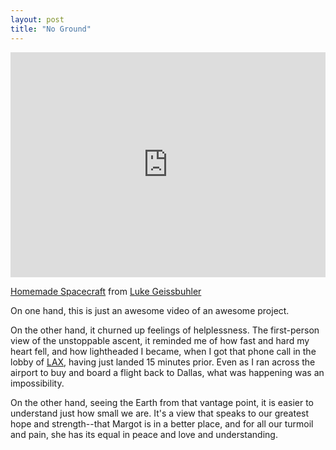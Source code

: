 ```yaml
---
layout: post
title: "No Ground"
---
```


<iframe src="https://player.vimeo.com/video/15091562?title=0&byline=0&portrait=0" width="100%" height="360" frameborder="0" webkitallowfullscreen mozallowfullscreen allowfullscreen></iframe>

<a href="https://vimeo.com/15091562">Homemade Spacecraft</a> from <a href="https://vimeo.com/user3539560">Luke Geissbuhler</a>

On one hand, this is just an awesome video of an awesome project.

On the other hand, it churned up feelings of helplessness. The first-person view of the unstoppable ascent, it reminded me of how fast and hard my heart fell, and how lightheaded I became, when I got that phone call in the lobby of [LAX](http://en.wikipedia.org/wiki/Los_Angeles_International_Airport "Los Angeles International Airport"), having just landed 15 minutes prior. Even as I ran across the airport to buy and board a flight back to Dallas, what was happening was an impossibility.

On the other hand, seeing the Earth from that vantage point, it is easier to understand just how small we are. It's a view that speaks to our greatest hope and strength--that Margot is in a better place, and for all our turmoil and pain, she has its equal in peace and love and understanding.

